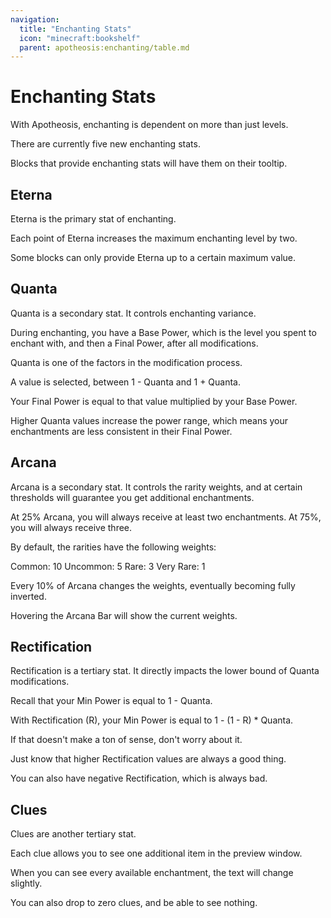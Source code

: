 ```yaml
---
navigation:
  title: "Enchanting Stats"
  icon: "minecraft:bookshelf"
  parent: apotheosis:enchanting/table.md
---
```


# Enchanting Stats

With Apotheosis, enchanting is dependent on more than just levels.

There are currently five new enchanting stats.

Blocks that provide enchanting stats will have them on their tooltip.

## Eterna

<Color hex="#3DB53D">Eterna</Color> is the primary stat of enchanting.

Each point of <Color hex="#3DB53D">Eterna</Color> increases the maximum enchanting level by two.

Some blocks can only provide <Color hex="#3DB53D">Eterna</Color> up to a certain maximum value.

<a name="quanta"></a>
## Quanta

<Color hex="#FC5454">Quanta</Color> is a secondary stat. It controls enchanting variance.

During enchanting, you have a <Color id="gold">Base Power</Color>, which is the level you spent to enchant with, and then a <Color hex="#CC00CC">Final Power</Color>, after all modifications.

<Color hex="#FC5454">Quanta</Color> is one of the factors in the modification process.

A value is selected, between <Color id="dark_red">1 - Quanta</Color> and <Color id="blue">1 + Quanta</Color>.

Your <Color hex="#CC00CC">Final Power</Color> is equal to that value multiplied by your <Color id="gold">Base Power</Color>.

Higher <Color hex="#FC5454">Quanta</Color> values increase the power range, which means your enchantments are less consistent in their <Color hex="#CC00CC">Final Power</Color>.

## Arcana

<Color hex="#A800A8">Arcana</Color> is a secondary stat. It controls the rarity weights, and at certain thresholds will guarantee you get additional enchantments.

At 25% <Color hex="#A800A8">Arcana</Color>, you will always receive at least two enchantments. At 75%, you will always receive three.

By default, the rarities have the following weights:

Common: 10
Uncommon: 5
Rare: 3
Very Rare: 1

Every 10% of <Color hex="#A800A8">Arcana</Color> changes the weights, eventually becoming fully inverted.

Hovering the <Color hex="#A800A8">Arcana</Color> Bar will show the current weights.

<a name="rectification"></a>
## Rectification

Rectification is a tertiary stat. It directly impacts the lower bound of <Color hex="#FC5454">Quanta</Color> modifications.

Recall that your <Color id="dark_red">Min Power</Color> is equal to <Color id="dark_red">1 - Quanta</Color>.

With Rectification (R), your <Color id="dark_red">Min Power</Color> is equal to <Color id="dark_red">1 - (1 - R) * Quanta</Color>.

If that doesn't make a ton of sense, don't worry about it.

Just know that higher Rectification values are always a good thing.

You can also have negative Rectification, which is always bad.

## Clues

Clues are another tertiary stat.

Each clue allows you to see one additional item in the preview window.

When you can see every available enchantment, the text will change slightly.

You can also drop to zero clues, and be able to see nothing.

